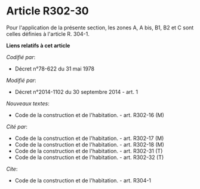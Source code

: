 # Article R302-30

Pour l'application de la présente section, les zones A, A bis, B1, B2 et C sont celles définies à l'article R. 304-1.

**Liens relatifs à cet article**

_Codifié par_:

  - Décret n°78-622 du 31 mai 1978

_Modifié par_:

  - Décret n°2014-1102 du 30 septembre 2014 - art. 1

_Nouveaux textes_:

  - Code de la construction et de l'habitation. - art. R302-16 (M)

_Cité par_:

  - Code de la construction et de l'habitation. - art. R302-17 (M)
  - Code de la construction et de l'habitation. - art. R302-18 (M)
  - Code de la construction et de l'habitation. - art. R302-31 (T)
  - Code de la construction et de l'habitation. - art. R302-32 (T)

_Cite_:

  - Code de la construction et de l'habitation. - art. R304-1

